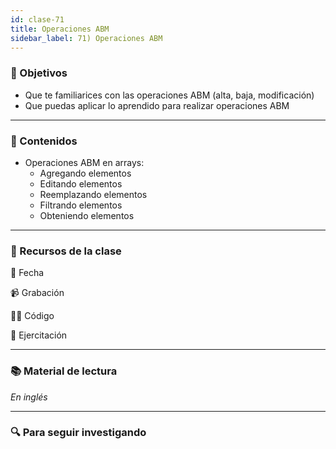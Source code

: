```yaml
---
id: clase-71
title: Operaciones ABM
sidebar_label: 71) Operaciones ABM
---
```


### 🏁 Objetivos

- Que te familiarices con las operaciones ABM (alta, baja, modificación)
- Que puedas aplicar lo aprendido para realizar operaciones ABM

---

### 📝 Contenidos

- Operaciones ABM en arrays:
  - Agregando elementos
  - Editando elementos
  - Reemplazando elementos
  - Filtrando elementos
  - Obteniendo elementos

---

### 🚀 Recursos de la clase

📆 Fecha

📹 Grabación

👩‍💻 Código

💪 Ejercitación

---

### 📚 Material de lectura

_En inglés_

---

### 🔍 Para seguir investigando
